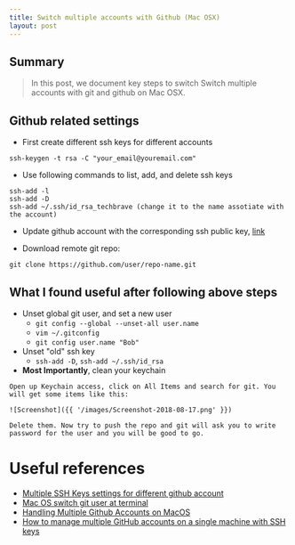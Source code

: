 ```yaml
---
title: Switch multiple accounts with Github (Mac OSX)
layout: post
---
```


##  Summary

> In this post, we document key steps to switch Switch multiple accounts with git and github on Mac OSX.

## Github related settings
- First create different ssh keys for different accounts
```
ssh-keygen -t rsa -C "your_email@youremail.com"
```

- Use following commands to list, add, and delete ssh keys
```
ssh-add -l 
ssh-add -D 
ssh-add ~/.ssh/id_rsa_techbrave (change it to the name assotiate with the account)
```

- Update github account with the corresponding ssh public key, [link](https://help.github.com/en/articles/adding-a-new-ssh-key-to-your-github-account)


- Download remote git repo:
```
git clone https://github.com/user/repo-name.git
```

## What I found useful after following above steps
- Unset global git user, and set a new user
  - `git config --global --unset-all user.name`
  - `vim ~/.gitconfig`
  - `git config user.name "Bob"`
- Unset "old" ssh key 
  - `ssh-add -D`, `ssh-add ~/.ssh/id_rsa`
- **Most Importantly**, clean your keychain 
```
Open up Keychain access, click on All Items and search for git. You will get some items like this:

![Screenshot]({{ '/images/Screenshot-2018-08-17.png' }})

Delete them. Now try to push the repo and git will ask you to write password for the user and you will be good to go.
```

# Useful references
- [Multiple SSH Keys settings for different github account](https://gist.github.com/jexchan/2351996)
- [Mac OS switch git user at terminal](https://superuser.com/questions/1064197/how-to-switch-git-user-at-terminal)
- [Handling Multiple Github Accounts on MacOS](https://gist.github.com/Jonalogy/54091c98946cfe4f8cdab2bea79430f9)
- [How to manage multiple GitHub accounts on a single machine with SSH keys](https://www.freecodecamp.org/news/manage-multiple-github-accounts-the-ssh-way-2dadc30ccaca/)